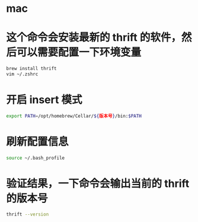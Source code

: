# mac

# 这个命令会安装最新的 thrift 的软件，然后可以需要配置一下环境变量

```bash
brew install thrift
vim ~/.zshrc

```

# 开启 insert 模式

```bash
export PATH=/opt/homebrew/Cellar/${版本号}/bin:$PATH
```

# 刷新配置信息

```bash
source ~/.bash_profile
```

# 验证结果，一下命令会输出当前的 thrift 的版本号

```bash
thrift --version
```